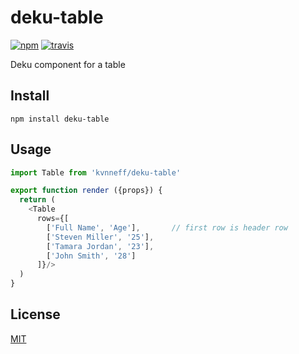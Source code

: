 # deku-table

[![npm][npm-image]][npm-url]
[![travis][travis-image]][travis-url]

[npm-image]: https://img.shields.io/npm/v/deku-table.svg?style=flat-square
[npm-url]: https://www.npmjs.com/package/deku-table
[travis-image]: https://img.shields.io/travis/kvnneff/deku-table.svg?style=flat-square
[travis-url]: https://travis-ci.org/kvnneff/deku-table

Deku component for a table

## Install

```
npm install deku-table
```

## Usage

```js
import Table from 'kvnneff/deku-table'

export function render ({props}) {
  return (
    <Table
      rows={[
        ['Full Name', 'Age'],       // first row is header row
        ['Steven Miller', '25'],
        ['Tamara Jordan', '23'],
        ['John Smith', '28']
      ]}/>
  )
}

```

## License

[MIT](LICENSE)
